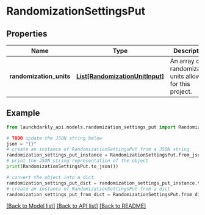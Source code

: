 # RandomizationSettingsPut


## Properties

Name | Type | Description | Notes
------------ | ------------- | ------------- | -------------
**randomization_units** | [**List[RandomizationUnitInput]**](RandomizationUnitInput.md) | An array of randomization units allowed for this project. | 

## Example

```python
from launchdarkly_api.models.randomization_settings_put import RandomizationSettingsPut

# TODO update the JSON string below
json = "{}"
# create an instance of RandomizationSettingsPut from a JSON string
randomization_settings_put_instance = RandomizationSettingsPut.from_json(json)
# print the JSON string representation of the object
print(RandomizationSettingsPut.to_json())

# convert the object into a dict
randomization_settings_put_dict = randomization_settings_put_instance.to_dict()
# create an instance of RandomizationSettingsPut from a dict
randomization_settings_put_from_dict = RandomizationSettingsPut.from_dict(randomization_settings_put_dict)
```
[[Back to Model list]](../README.md#documentation-for-models) [[Back to API list]](../README.md#documentation-for-api-endpoints) [[Back to README]](../README.md)



